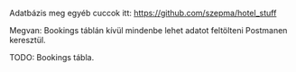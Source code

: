 Adatbázis meg egyéb cuccok itt: https://github.com/szepma/hotel_stuff

Megvan: Bookings táblán kívül mindenbe lehet adatot feltölteni Postmanen keresztül.

TODO: Bookings tábla.
